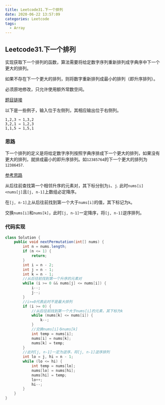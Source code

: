 ```yaml
---
title: Leetcode31.下一个排列
date: 2020-06-22 13:57:09
categories: Leetcode
tags:
  - Array
---
```


## Leetcode31.下一个排列

实现获取下一个排列的函数，算法需要将给定数字序列重新排列成字典序中下一个更大的排列。

如果不存在下一个更大的排列，则将数字重新排列成最小的排列（即升序排列）。

必须原地修改，只允许使用额外常数空间。

[题目链接](https://leetcode-cn.com/problems/next-permutation)

<!--more-->

以下是一些例子，输入位于左侧列，其相应输出位于右侧列。

```
1,2,3 → 1,3,2
3,2,1 → 1,2,3
1,1,5 → 1,5,1
```



### 思路

下一个排列的定义是将给定数字序列按照字典序排成下一个更大的排列，如果没有更大的排列，就排成最小的即升序排列。如`12385764`的下一个更大的排列为`12386457`.

[参考思路](https://leetcode-cn.com/problems/next-permutation/solution/xia-yi-ge-pai-lie-suan-fa-xiang-jie-si-lu-tui-dao-/)

从后往前查找第一个相邻升序的元素对，其下标分别为`i`、`j`. 此时`nums[i]<nums[j]`且`[j, n-1]`上数组必定降序。

在`[j, n-1]`上从后往前找到第一个大于`nums[i]`的值，其下标记为`k`。

交换`nums[i]`和`nums[k]`，此时`[j, n-1]`一定降序，将`[j, n-1]`逆序排列。



### 代码实现

```java
class Solution {
    public void nextPermutation(int[] nums) {
        int n = nums.length;
        if (n <= 1) {
            return;
        }
        int i = n - 2;
        int j = n - 1;
        int k = n - 1;
        //从后往前找到第一个升序的元素对
        while (i >= 0 && nums[j] <= nums[i]) {
            i--;
            j--;
        }
        //i>=0代表此时不是最大排列
        if (i >= 0) {
            //从后往前找到第一个大于nums[i]的元素，其下标为k
            while (nums[k] <= nums[i]) {
                k--;
            }
            //交换nums[i]与nums[k]
            int temp = nums[i];
            nums[i] = nums[k];
            nums[k] = temp;
        }
        //此时[j, n-1]一定为逆序，将[j, n-1]逆序排列
        int lo = j, hi = n - 1;
        while (lo <= hi) {
            int temp = nums[lo];
            nums[lo] = nums[hi];
            nums[hi] = temp;
            lo++;
            hi--;
        }
    }
}
```

